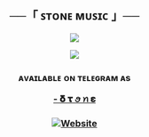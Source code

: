<h2 align="center">
    ──「 ꜱᴛᴏɴᴇ ᴍᴜꜱɪᴄ 」──
</h2>

<p align="center">
  <img src="https://telegra.ph/file/29f6a99ce5ae25cf14153.png">
</p>
<p align="center">
 <a href="https://www.youtube.com/@ShivanshuDeo"><img src="https://user-images.githubusercontent.com/73097560/115834477-dbab4500-a447-11eb-908a-139a6edaec5c.gif"></a>
</p>
</p>
 <h3></h3>
 <h3 align="center">
ᴀᴠᴀɪʟᴀʙʟᴇ ᴏɴ ᴛᴇʟᴇɢʀᴀᴍ ᴀs 

[- 𝛅 𝛕 ꪮ ꪀ 𝛆](https://t.me/Dadu10x)
<h3 align="center">
<a href="https://github.com/the-stonex"><img alt="Website" src="https://img.shields.io/badge/ₜₕₑ - ₛₜₒₙₑ-"></a>
